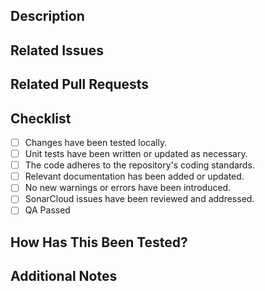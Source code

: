 ## Description

<!-- Provide a clear and concise summary of the changes. Include the reason and context, if applicable. -->

## Related Issues

<!-- Link any related GitHub issues "Fixes #<issue_number>" or "Relates to #<issue_number>". -->

## Related Pull Requests

<!-- List any related PRs in the format below:
- [Repository/Branch](link-to-PR)
-->

## Checklist

- [ ] Changes have been tested locally.
- [ ] Unit tests have been written or updated as necessary.
- [ ] The code adheres to the repository's coding standards.
- [ ] Relevant documentation has been added or updated.
- [ ] No new warnings or errors have been introduced.
- [ ] SonarCloud issues have been reviewed and addressed.
- [ ] QA Passed

## How Has This Been Tested?

<!-- Describe the testing process, including steps, configurations, and tools used to verify the changes. -->

## Additional Notes

<!-- Include any additional context, potential impacts, or implementation details that reviewers should be aware of. -->
